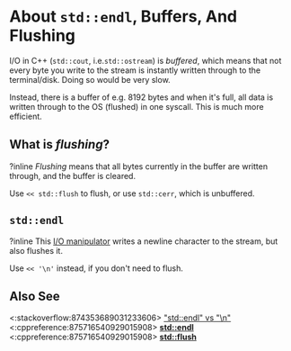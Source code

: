 # About `std::endl`, Buffers, And Flushing

I/O in C++ (`std::cout`, i.e.`std::ostream`) is *buffered*,
which means that not every byte you write to the stream is instantly written through to the terminal/disk.
Doing so would be very slow.

Instead, there is a buffer of e.g. 8192 bytes and when it's full,
all data is written through to the OS (flushed) in one syscall.
This is much more efficient.

## What is *flushing*?
?inline
*Flushing* means that all bytes currently in the buffer are written through, and the buffer is cleared.

Use `<< std::flush` to flush, or use `std::cerr`, which is unbuffered.

## `std::endl`
?inline
This [I/O manipulator](https://en.cppreference.com/w/cpp/io/manip) writes a newline character to the stream,
but also flushes it.

Use `<< '\n'` instead, if you don't need to flush.

## Also See
<:stackoverflow:874353689031233606>
["std::endl" vs "\n"](https://stackoverflow.com/q/213907/5740428)  
<:cppreference:875716540929015908>
**[std::endl](https://en.cppreference.com/w/cpp/io/manip/endl)**  
<:cppreference:875716540929015908>
**[std::flush](https://en.cppreference.com/w/cpp/io/manip/flush)**